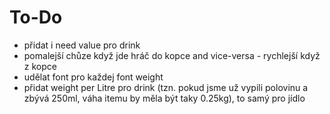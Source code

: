 ﻿# To-Do

- přidat i need value pro drink
- pomalejší chůze když jde hráč do kopce and vice-versa - rychlejší když z kopce
- udělat font pro každej font weight
- přidat weight per Litre pro drink (tzn. pokud jsme už vypili polovinu a zbývá 250ml, váha itemu by měla být taky 0.25kg), to samý pro jídlo